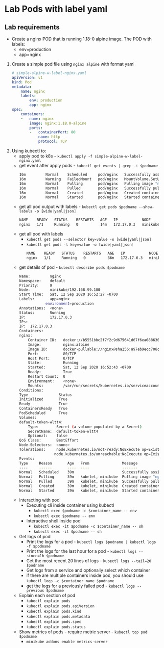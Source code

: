 # Lab Pods with label yaml
## Lab requirements
-   Create a nginx POD that is running 1.18-0 alpine image. The POD with labels:
    -   env=production
    -   app=nginx
1.  Create a simple pod file using `nginx alpine` with format yaml
    ```yaml
    # simple-alpine-w-label-nginx.yaml
    apiVersion: v1
    kind: Pod
    metadata:
        name: nginx
        labels:
            env: production
            app: nginx
    spec:
        containers:
        -   name: nginx
            image: nginx:1.18.0-alpine
            ports:
            -   containerPort: 80
                name: http
                protocol: TCP
    ```
2.  Using kubectl to:
    -   apply pod to k8s - `kubectl apply -f simple-alpine-w-label-nginx.yaml`
    -   get event after apply pods - `kubectl get events | grep -i $podname`
        ```bash
        16m         Normal    Scheduled     pod/nginx   Successfully assigned default/nginx to minikube
        16m         Warning   FailedMount   pod/nginx   MountVolume.SetUp failed for volume "default-token-wltt4" : failed to sync secret cache: timed out waiting for the condition
        16m         Normal    Pulling       pod/nginx   Pulling image "nginx:alpine"
        16m         Normal    Pulled        pod/nginx   Successfully pulled image "nginx:alpine" in 13.860887637s
        16m         Normal    Created       pod/nginx   Created container nginx
        16m         Normal    Started       pod/nginx   Started container nginx
        ```
    -   get all pod output with labels - `kubectl get pods $podname --show-labels -o [wide|yaml|json]`
        ```bash
        NAME    READY   STATUS    RESTARTS   AGE   IP           NODE       NOMINATED NODE   READINESS GATES   LABELS
        nginx   1/1     Running   0          14m   172.17.0.3   minikube   <none>           <none>            app=nginx,environment=production
        ```
    -   get all pod with labels
        -   `kubectl get pods --selector key=value -o [wide|yaml|json]`
        -   `kubectl get pods -l key=value -o [wide|yaml|json]`
            ```bash
            NAME    READY   STATUS    RESTARTS   AGE   IP           NODE       NOMINATED NODE   READINESS GATES
            nginx   1/1     Running   0          36m   172.17.0.3   minikube   <none>           <none>
            ```
    -   get details of pod - `kubectl describe pods $podname`
        ```bash
        Name:         nginx
        Namespace:    default
        Priority:     0
        Node:         minikube/192.168.99.100
        Start Time:   Sat, 12 Sep 2020 16:52:27 +0700
        Labels:       app=nginx
                    environment=production
        Annotations:  <none>
        Status:       Running
        IP:           172.17.0.3
        IPs:
        IP:  172.17.0.3
        Containers:
        nginx:
            Container ID:   docker://b5551bbc2f7f2c9d675641d67f6ea088630e52e44c1ba762095174aa99690772
            Image:          nginx:alpine
            Image ID:       docker-pullable://nginx@sha256:a97eb9ecc708c8aa715ccfb5e9338f5456e4b65575daf304f108301f3b497314
            Port:           80/TCP
            Host Port:      0/TCP
            State:          Running
            Started:        Sat, 12 Sep 2020 16:52:43 +0700
            Ready:          True
            Restart Count:  0
            Environment:    <none>
            Mounts:         /var/run/secrets/kubernetes.io/serviceaccount from default-token-wltt4 (ro)
        Conditions:
        Type              Status
        Initialized       True
        Ready             True
        ContainersReady   True
        PodScheduled      True
        Volumes:
        default-token-wltt4:
            Type:        Secret (a volume populated by a Secret)
            SecretName:  default-token-wltt4
            Optional:    false
        QoS Class:       BestEffort
        Node-Selectors:  <none>
        Tolerations:     node.kubernetes.io/not-ready:NoExecute op=Exists for 300s
                        node.kubernetes.io/unreachable:NoExecute op=Exists for 300s
        Events:
        Type     Reason       Age   From               Message
        ----     ------       ----  ----               -------
        Normal   Scheduled    39m                      Successfully assigned default/nginx to minikube
        Normal   Pulling      39m   kubelet, minikube  Pulling image "nginx:alpine"
        Normal   Pulled       39m   kubelet, minikube  Successfully pulled image "nginx:alpine" in 13.860887637s
        Normal   Created      39m   kubelet, minikube  Created container nginx
        Normal   Started      39m   kubelet, minikube  Started container nginx
        ```
    -   Interacting with pod
        -   Executing cli inside container using kubectl
            -   `kubectl exec $podname -c $container_name -- env`
            -   `kubectl exec $podname -- env`
        -   Interactive shell inside pod
            -   `kubectl exec -it $podname -c $container_name -- sh`
            -   `kubectl exec -it $podname -- sh`
    -   Get logs of pod
        -   Print the logs for a pod - `kubectl logs $podname | kubectl logs -f $podname`
        -   Print the logs for the last hour for a pod - `kubectl logs --since=1h $podname`
        -   Get the most recent 20 lines of logs - `kubectl logs --tail=20 $podname`
        -   Get logs from a service and optionally select which container
        -   if there are multiple containers inside pod, you should use `kubectl logs -c $container_name $podname`
        -   get the logs for a previously failed pod - `kubectl logs --previous $podname`
    -   Explain each section of pod
        -   `kubectl explain pods`
        -   `kubectl explain pods.apiVersion`
        -   `kubectl explain pods.kind`
        -   `kubectl explain pods.metadata`
        -   `kubectl explain pods.spec`
        -   `kubectl explain pods.status`
    -   Show metrics of pods - require metric server - `kubectl top pod $podname`
        -   `minikube addons enable metrics-server`
